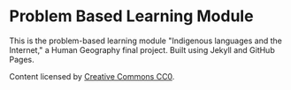 # Problem Based Learning Module
This is the problem-based learning module "Indigenous languages and the Internet," a Human Geography final project. Built using Jekyll and GitHub Pages.

Content licensed by [Creative Commons CC0](https://github.com/bassclefstudio/humangeo-pblm/blob/main/LICENSE.txt).
